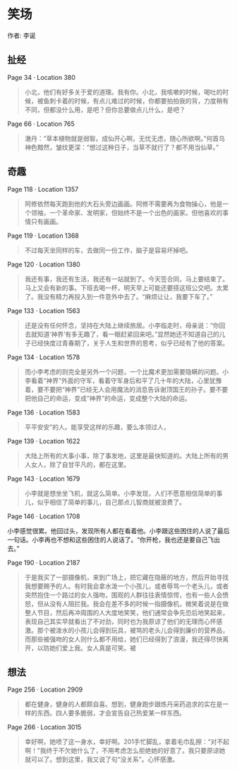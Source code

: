 # 笑场 

作者: 李诞

## 扯经

Page 34 · Location 380
> 小北，他们有好多关于爱的道理。我有你。小北，我咳嗽的时候，喝吐的时候，被鱼刺卡着的时候，有点儿难过的时候，你都要拍拍我的背，力度稍有不同，但都没什么用，是吧？但你总要做点儿什么，是吧？

Page 66 · Location 765
> 澈丹：“草本植物就是弱智。成仙开心啊，无忧无虑，随心所欲啊。”何首乌神色黯然，皱纹更深：“想过这种日子，当草不就行了？都不用当仙草。”

## 奇趣

Page 118 · Location 1357
> 阿修依然每天跑到他的大石头旁边画画。阿修不需要再为食物操心，他是一个领袖，一个革命家、发明家，但始终不是一个出色的画家。但他喜欢的事情只有画画。

Page 119 · Location 1368
> 不过每天坐同样的车，去做同一份工作，脑子是容易坏掉吧。

Page 120 · Location 1380
> 我还有事，我还有生活，我还有一站就到了。今天签合同，马上要结束了。马上又会有新的事。下班去喝一杯，明天早上可能还要搭这班公交吧。太累了。我没有精力再投入到一件意外中去了。“麻烦让让，我要下车了。”

Page 133 · Location 1563
> 还是没有任何怀念，坚持在大陆上继续旅居。小李临走时，母亲说：“你回去就知道‘神界’有多无趣了，看一眼赶紧回来吧。”显然她还不知道自己的儿子已经快度过青春期了，关于人生和世界的思考，似乎已经有了他的答案。

Page 134 · Location 1578
> 而小李考虑的则完全是另外一个问题，一个比魔术更加需要隐瞒的问题。小李看着“神界”外面的守军，看着守军身后和平了几十年的大陆，心里犹豫着，要不要把“神界”已经无人会用魔法的消息告诉谢顶国王的孙子。要不要把他自己的命运，变成“神界”的命运，变成整个大陆的命运。

Page 136 · Location 1583
> 平平安安”的人。能享受这样的乐趣，要么本领过人，

Page 139 · Location 1622
> 大陆上所有的大事小事，除了事发地，这里是最快知道的。大陆上所有的男人女人，除了自甘平凡的，都在这里。

Page 143 · Location 1679
> 小李就是想坐坐飞机，就这么简单。小李发现，人们不愿意相信简单的事儿，似乎相信了简单的事儿，自己那点儿智商就被浪费了。

Page 146 · Location 1708
>

 小李感觉很累。他回过头，发现所有人都在看着他。小李跟这些困住的人说了最后一句话。小李再也不想和这些困住的人说话了。“你开枪，我也还是要自己飞出去。”

Page 190 · Location 2187
> 于是我买了一部摄像机，来到广场上，把它藏在隐蔽的地方，然后开始寻找我想要赐予的人。有时我会拿水泼一个小孩儿，或者辱骂一个老头儿，或者突然抱住一个路过的女人强吻，围观的人群往往表情惊愕，也有一些人会愤怒，但从没有人阻拦我。我会在差不多的时候一指摄像机，微笑着说是在做整人节目，然后再冲周围的人大度地笑笑，他们通常会争先恐后地笑起来，表现自己其实早就看出了不对劲，同时也为我原谅了他们的无理而心怀感激。那个被泼水的小孩儿会得到玩具，被骂的老头儿会得到廉价的营养品，而那些被强吻的女人则什么都不用给，她们已经得到了浪漫，我还得尽快离开，以防她们爱上我。女人真是可笑。被

## 想法

Page 256 · Location 2909
> 都在健身，健身的人都颇自喜。想到，健身跑步跟炼丹采药追求的实在是一样的东西。四人要多脆弱，才会宣告自己热爱某一样东西。

Page 266 · Location 3015
> 幸好啊，她喷了这一身水，幸好啊。201手忙脚乱，拿着毛巾乱擦：“对不起啊！”我终于不欠她什么了，不用考虑怎么拒绝她的好意了。我只要原谅她就可以了。想到这里，我又说了句“没关系”。心怀感激。

